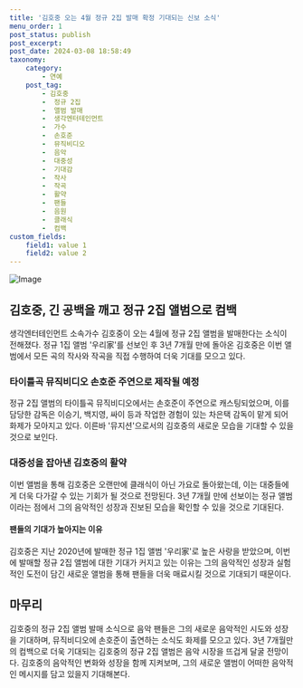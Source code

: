 ```yaml
---
title: '김호중 오는 4월 정규 2집 발매 확정 기대되는 신보 소식'
menu_order: 1
post_status: publish
post_excerpt: 
post_date: 2024-03-08 18:58:49
taxonomy:
    category:
        - 연예
    post_tag:
        - 김호중
        -  정규 2집
        -  앨범 발매
        -  생각엔터테인먼트
        -  가수
        -  손호준
        -  뮤직비디오
        -  음악
        -  대중성
        -  기대감
        -  작사
        -  작곡
        -  활약
        -  팬들
        -  음원
        -  클래식
        -  컴백
custom_fields:
    field1: value 1
    field2: value 2
---
```


![Image](https://mimgnews.pstatic.net/image/144/2024/03/08/0000947865_001_20240308104901240.jpg?type=w540)

## 김호중, 긴 공백을 깨고 정규 2집 앨범으로 컴백
생각엔터테인먼트 소속가수 김호중이 오는 4월에 정규 2집 앨범을 발매한다는 소식이 전해졌다. 정규 1집 앨범 '우리家'를 선보인 후 3년 7개월 만에 돌아온 김호중은 이번 앨범에서 모든 곡의 작사와 작곡을 직접 수행하여 더욱 기대를 모으고 있다.
### 타이틀곡 뮤직비디오 손호준 주연으로 제작될 예정
정규 2집 앨범의 타이틀곡 뮤직비디오에서는 손호준이 주연으로 캐스팅되었으며, 이를 담당한 감독은 이승기, 백지영, 싸이 등과 작업한 경험이 있는 차은택 감독이 맡게 되어 화제가 모아지고 있다. 이른바 '뮤지션'으로서의 김호중의 새로운 모습을 기대할 수 있을 것으로 보인다.
### 대중성을 잡아낸 김호중의 활약
이번 앨범을 통해 김호중은 오랜만에 클래식이 아닌 가요로 돌아왔는데, 이는 대중들에게 더욱 다가갈 수 있는 기회가 될 것으로 전망된다. 3년 7개월 만에 선보이는 정규 앨범이라는 점에서 그의 음악적인 성장과 진보된 모습을 확인할 수 있을 것으로 기대된다.
#### 팬들의 기대가 높아지는 이유
김호중은 지난 2020년에 발매한 정규 1집 앨범 '우리家'로 높은 사랑을 받았으며, 이번에 발매할 정규 2집 앨범에 대한 기대가 커지고 있는 이유는 그의 음악적인 성장과 실험적인 도전이 담긴 새로운 앨범을 통해 팬들을 더욱 매료시킬 것으로 기대되기 때문이다.
## 마무리
김호중의 정규 2집 앨범 발매 소식으로 음악 팬들은 그의 새로운 음악적인 시도와 성장을 기대하며, 뮤직비디오에 손호준이 출연하는 소식도 화제를 모으고 있다. 3년 7개월만의 컴백으로 더욱 기대되는 김호중의 정규 2집 앨범은 음악 시장을 뜨겁게 달굴 전망이다. 김호중의 음악적인 변화와 성장을 함께 지켜보며, 그의 새로운 앨범이 어떠한 음악적인 메시지를 담고 있을지 기대해본다.
